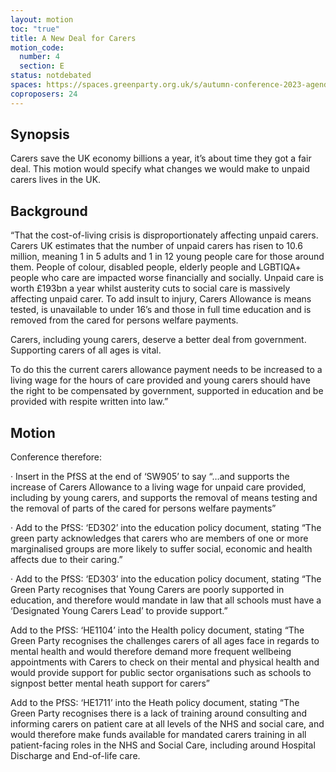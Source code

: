 ```yaml
---
layout: motion
toc: "true"
title: A New Deal for Carers
motion_code:
  number: 4
  section: E
status: notdebated
spaces: https://spaces.greenparty.org.uk/s/autumn-conference-2023-agenda-forum/post/post/view?id=11167
coproposers: 24
---
```

## Synopsis

Carers save the UK economy billions a year, it’s about time they got a fair deal. This motion would specify what changes we would make to unpaid carers lives in the UK.

## Background

“That the cost-of-living crisis is disproportionately affecting unpaid carers. Carers UK estimates that the number of unpaid carers has risen to 10.6 million, meaning 1 in 5 adults and 1 in 12 young people care for those around them. People of colour, disabled people, elderly people and LGBTIQA+ people who care are impacted worse financially and socially. Unpaid care is worth £193bn a year whilst austerity cuts to social care is massively affecting unpaid carer. To add insult to injury, Carers Allowance is means tested, is unavailable to under 16’s and those in full time education and is removed from the cared for persons welfare payments.

Carers, including young carers, deserve a better deal from government. Supporting carers of all ages is vital.

To do this the current carers allowance payment needs to be increased to a living wage for the hours of care provided and young carers should have the right to be compensated by government, supported in education and be provided with respite written into law.”

## Motion

Conference therefore:

· Insert in the PfSS at the end of ‘SW905’ to say “…and supports the increase of Carers Allowance to a living wage for unpaid care provided, including by young carers, and supports the removal of means testing and the removal of parts of the cared for persons welfare payments”

· Add to the PfSS: ‘ED302’ into the education policy document, stating “The green party acknowledges that carers who are members of one or more marginalised groups are more likely to suffer social, economic and health affects due to their caring.”

· Add to the PfSS: ‘ED303’ into the education policy document, stating “The Green Party recognises that Young Carers are poorly supported in education, and therefore would mandate in law that all schools must have a ‘Designated Young Carers Lead’ to provide support.”

Add to the PfSS: ‘HE1104’ into the Health policy document, stating “The Green Party recognises the challenges carers of all ages face in regards to mental health and would therefore demand more frequent wellbeing appointments with Carers to check on their mental and physical health and would provide support for public sector organisations such as schools to signpost better mental heath support for carers”

Add to the PfSS: ‘HE1711’ into the Heath policy document, stating “The Green Party recognises there is a lack of training around consulting and informing carers on patient care at all levels of the NHS and social care, and would therefore make funds available for mandated carers training in all patient-facing roles in the NHS and Social Care, including around Hospital Discharge and End-of-life care.
